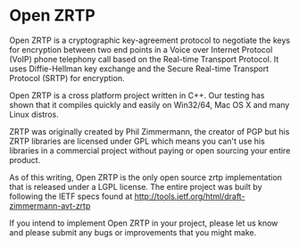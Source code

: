 # Open ZRTP

Open ZRTP is a cryptographic key-agreement protocol to negotiate the keys for encryption between two end points in a Voice over Internet Protocol (VoIP) phone telephony call based on the Real-time Transport Protocol. It uses Diffie-Hellman key exchange and the Secure Real-time Transport Protocol (SRTP) for encryption.

Open ZRTP is a cross platform project written in C++. Our testing has shown that it compiles quickly and easily on Win32/64, Mac OS X and many Linux distros.

ZRTP was originally created by Phil Zimmermann, the creator of PGP but his ZRTP libraries are licensed under GPL which means you can't use his libraries in a commercial project without paying or open sourcing your entire product.

As of this writing, Open ZRTP is the only open source zrtp implementation that is released under a LGPL license. The entire project was built by following the IETF specs found at http://tools.ietf.org/html/draft-zimmermann-avt-zrtp

If you intend to implement Open ZRTP in your project, please let us know and please submit any bugs or improvements that you might make.
